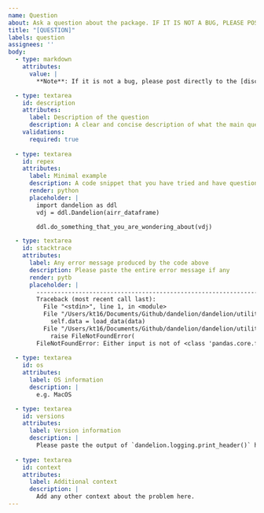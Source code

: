```yaml
---
name: Question
about: Ask a question about the package. IF IT IS NOT A BUG, PLEASE POST THIS IN THE DISCUSSIONS (or I will convert it for you).
title: "[QUESTION]"
labels: question
assignees: ''
body:
  - type: markdown
    attributes:
      value: |
        **Note**: If it is not a bug, please post directly to the [discussions](https://github.com/zktuong/dandelion/discussions), or convert this post after you have made it.

  - type: textarea
    id: description
    attributes:
      label: Description of the question
      description: A clear and concise description of what the main question is.
    validations:
      required: true
  
  - type: textarea
    id: repex
    attributes:
      label: Minimal example
      description: A code snippet that you have tried and have questions about
      render: python
      placeholder: |
        import dandelion as ddl
        vdj = ddl.Dandelion(airr_dataframe)

        ddl.do_something_that_you_are_wondering_about(vdj)

  - type: textarea
    id: stacktrace
    attributes:
      label: Any error message produced by the code above
      description: Please paste the entire error message if any
      render: pytb
      placeholder: |
        ---------------------------------------------------------------------------
        Traceback (most recent call last):
          File "<stdin>", line 1, in <module>
          File "/Users/kt16/Documents/Github/dandelion/dandelion/utilities/_core.py", line 49, in __init__
            self.data = load_data(data)
          File "/Users/kt16/Documents/Github/dandelion/dandelion/utilities/_utilities.py", line 564, in load_data
            raise FileNotFoundError(
        FileNotFoundError: Either input is not of <class 'pandas.core.frame.DataFrame'> or file does not exist.
   
  - type: textarea
    id: os
    attributes:
      label: OS information
      description: |
        e.g. MacOS

  - type: textarea
    id: versions
    attributes:
      label: Version information
      description: |
        Please paste the output of `dandelion.logging.print_header()` here.
  
  - type: textarea
    id: context
    attributes:
      label: Additional context
      description: |
        Add any other context about the problem here.
---
```

